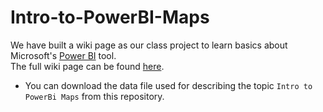 # Intro-to-PowerBI-Maps
We have built a wiki page as our class project to learn basics about Microsoft's [Power BI](https://powerbi.microsoft.com/en-us/) tool.  
The full wiki page can be found [here](https://business-intelligence-uno-fall-2022.fandom.com/f).  
* You can download the data file used for describing the topic `Intro to PowerBi Maps` from this repository.  
